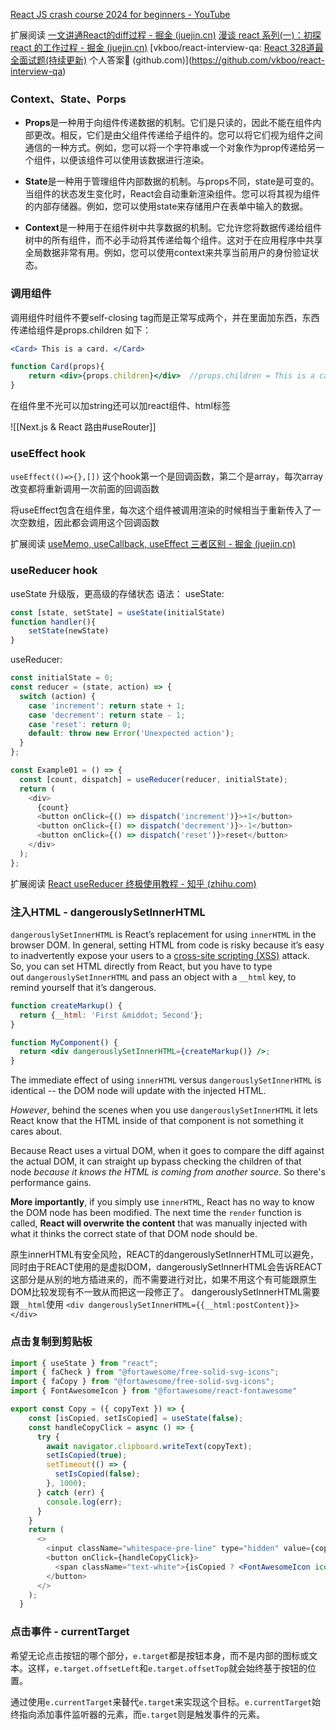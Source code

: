 
[React JS crash course 2024 for beginners - YouTube](https://www.youtube.com/watch?v=HVFSgIVXcD4)

扩展阅读
[一文讲通React的diff过程 - 掘金 (juejin.cn)](https://juejin.cn/post/7212918899867041849)
[漫谈 react 系列(一)：初探 react 的工作过程 - 掘金 (juejin.cn)](https://juejin.cn/post/7007622432013942798)
[vkboo/react-interview-qa: [React 328道最全面试题(持续更新)](https://juejin.cn/post/6844903892853981198) 个人答案📝 (github.com)](https://github.com/vkboo/react-interview-qa)


### Context、State、Porps

- **Props**是一种用于向组件传递数据的机制。它们是只读的，因此不能在组件内部更改。相反，它们是由父组件传递给子组件的。您可以将它们视为组件之间通信的一种方式。例如，您可以将一个字符串或一个对象作为prop传递给另一个组件，以便该组件可以使用该数据进行渲染。
    
- **State**是一种用于管理组件内部数据的机制。与props不同，state是可变的。当组件的状态发生变化时，React会自动重新渲染组件。您可以将其视为组件的内部存储器。例如，您可以使用state来存储用户在表单中输入的数据。
    
- **Context**是一种用于在组件树中共享数据的机制。它允许您将数据传递给组件树中的所有组件，而不必手动将其传递给每个组件。这对于在应用程序中共享全局数据非常有用。例如，您可以使用context来共享当前用户的身份验证状态。


### 调用组件
调用组件时组件不要self-closing tag而是正常写成两个，并在里面加东西，东西传递给组件是props.children
如下：

```jsx
<Card> This is a card. </Card>
```

```jsx
function Card(props){
	return <div>{props.children}</div>  //props.children = This is a card.
}
```

在组件里不光可以加string还可以加react组件、html标签


![[Next.js & React 路由#useRouter]]
### useEffect hook

`useEffect(()=>{},[])`
这个hook第一个是回调函数，第二个是array，每次array改变都将重新调用一次前面的回调函数

将useEffect包含在组件里，每次这个组件被调用渲染的时候相当于重新传入了一次空数组，因此都会调用这个回调函数

扩展阅读
[useMemo, useCallback, useEffect 三者区别 - 掘金 (juejin.cn)](https://juejin.cn/post/7008433550307360798)


### useReducer hook

useState 升级版，更高级的存储状态
语法：
useState:
```js
const [state, setState] = useState(initialState)
function handler(){
	setState(newState)
}
```

useReducer:
```js
const initialState = 0;
const reducer = (state, action) => {
  switch (action) {
    case 'increment': return state + 1;
    case 'decrement': return state - 1;
    case 'reset': return 0;
    default: throw new Error('Unexpected action');
  }
};

const Example01 = () => {
  const [count, dispatch] = useReducer(reducer, initialState);
  return (
    <div>
      {count}
      <button onClick={() => dispatch('increment')}>+1</button>
      <button onClick={() => dispatch('decrement')}>-1</button>
      <button onClick={() => dispatch('reset')}>reset</button>
    </div>
  );
};

```

扩展阅读
[React useReducer 终极使用教程 - 知乎 (zhihu.com)](https://zhuanlan.zhihu.com/p/559921051)
### 注入HTML - dangerouslySetInnerHTML

`dangerouslySetInnerHTML` is React’s replacement for using `innerHTML` in the browser DOM. In general, setting HTML from code is risky because it’s easy to inadvertently expose your users to a [cross-site scripting (XSS)](https://en.wikipedia.org/wiki/Cross-site_scripting) attack. So, you can set HTML directly from React, but you have to type out `dangerouslySetInnerHTML` and pass an object with a `__html` key, to remind yourself that it’s dangerous.

```jsx
function createMarkup() {
  return {__html: 'First &middot; Second'};
}

function MyComponent() {
  return <div dangerouslySetInnerHTML={createMarkup()} />;
}
```

The immediate effect of using `innerHTML` versus `dangerouslySetInnerHTML` is identical -- the DOM node will update with the injected HTML.

_However_, behind the scenes when you use `dangerouslySetInnerHTML` it lets React know that the HTML inside of that component is not something it cares about.

Because React uses a virtual DOM, when it goes to compare the diff against the actual DOM, it can straight up bypass checking the children of that node _because it knows the HTML is coming from another source_. So there's performance gains.

**More importantly**, if you simply use `innerHTML`, React has no way to know the DOM node has been modified. The next time the `render` function is called, **React will overwrite the content** that was manually injected with what it thinks the correct state of that DOM node should be.


原生innerHTML有安全风险，REACT的dangerouslySetInnerHTML可以避免，同时由于REACT使用的是虚拟DOM，dangerouslySetInnerHTML会告诉REACT这部分是从别的地方插进来的，而不需要进行对比，如果不用这个有可能跟原生DOM比较发现有不一致从而把这一段修正了。
dangerouslySetInnerHTML需要跟`__html`使用
`<div dangerouslySetInnerHTML={{__html:postContent}}></div>`


### 点击复制到剪贴板
```jsx
import { useState } from "react";
import { faCheck } from "@fortawesome/free-solid-svg-icons";
import { faCopy } from "@fortawesome/free-solid-svg-icons";
import { FontAwesomeIcon } from "@fortawesome/react-fontawesome"

export const Copy = ({ copyText }) => {
    const [isCopied, setIsCopied] = useState(false);
    const handleCopyClick = async () => {
      try {
        await navigator.clipboard.writeText(copyText);
        setIsCopied(true);
        setTimeout(() => {
          setIsCopied(false);
        }, 1000);
      } catch (err) {
        console.log(err);
      }
    }
    return (
      <>
        <input className="whitespace-pre-line" type="hidden" value={copyText}/>
        <button onClick={handleCopyClick}>
          <span className="text-white">{isCopied ? <FontAwesomeIcon icon={faCheck}/> : <FontAwesomeIcon icon={faCopy}/>}</span>
        </button>
      </>
    );
  }
```


### 点击事件 - currentTarget

希望无论点击按钮的哪个部分，`e.target`都是按钮本身，而不是内部的图标或文本。这样，`e.target.offsetLeft`和`e.target.offsetTop`就会始终基于按钮的位置。

通过使用`e.currentTarget`来替代`e.target`来实现这个目标。`e.currentTarget`始终指向添加事件监听器的元素，而`e.target`则是触发事件的元素。
